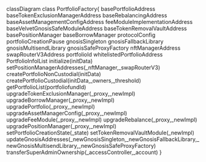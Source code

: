 classDiagram
class PortfolioFactory{
    basePortfolioAddress
    baseTokenExclusionManagerAddress
    baseRebalancingAddress
    baseAssetManagementConfigAddress
    feeModuleImplementationAddress
    baseVelvetGnosisSafeModuleAddress
    baseTokenRemovalVaultAddress
    basePositionManager
    baseBorrowManager
    protocolConfig
    portfolioCreationPause
    gnosisSingleton
    gnosisFallbackLibrary
    gnosisMultisendLibrary
    gnosisSafeProxyFactory
    nftManagerAddress
    swapRouterV3Address
    portfolioId
    whitelistedPortfolioAddress
    PortfolioInfolList
    initialize(initData)
    setPositionManagerAddresses(_nftManager,_swapRouterV3)
    createPortfolioNonCustodial(initData)
    createPortfolioCustodial(initData,_owners,_threshold)
    getPortfolioList(portfoliofundId)
    upgradeTokenExclusionManager(_proxy,_newImpl)
    upgradeBorrowManager(_proxy,_newImpl)
    upgradePortfolio(_proxy,_newImpl)
    upgradeAssetManagerConfig(_proxy,_newImpl)
    upgradeFeeModule(_proxy,_newImpl)
    upgradeRebalance(_proxy,_newImpl)
    upgradePositionManager(_proxy,_newImpl)
    setPortfolioCreationState(_state)
    setTokenRemovalVaultModule(_newImpl)
    updateGnosisAddresses(_newGnosisSingleton,_newGnosisFallbackLibrary,_newGnosisMultisendLibrary,_newGnosisSafeProxyFactory)
    transferSuperAdminOwnership(_accessController,_account)
}